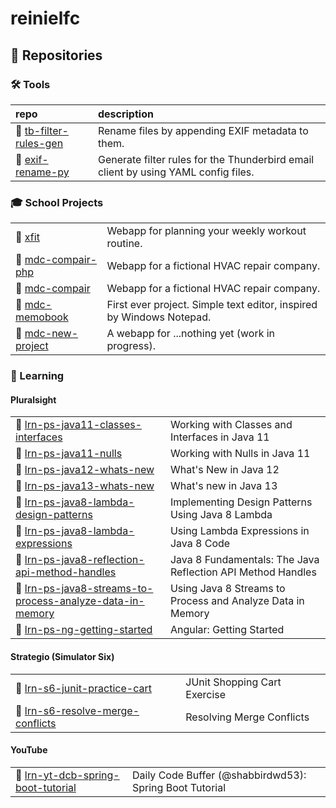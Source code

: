 # reinielfc

## :open_file_folder: Repositories

### :hammer_and_wrench: Tools

| repo                                                               | description                                                                        |
| :----------------------------------------------------------------- | :--------------------------------------------------------------------------------- |
| :file_folder: [tb-filter-rules-gen][repo.tool.tb-filter-rules-gen] | Rename files by appending EXIF metadata to them.                                   |
| :file_folder: [exif-rename-py][repo.tool.exif-rename-py]           | Generate filter rules for the Thunderbird email client by using YAML config files. |

### :mortar_board: School Projects

|                                                              |                                                                      |
| :----------------------------------------------------------- | :------------------------------------------------------------------- |
| :file_folder: [xfit][repo.school.xfit]                       | Webapp for planning your weekly workout routine.                     |
| :file_folder: [mdc-compair-php][repo.school.mdc-compair-php] | Webapp for a fictional HVAC repair company.                          |
| :file_folder: [mdc-compair][repo.school.mdc-compair]         | Webapp for a fictional HVAC repair company.                          |
| :file_folder: [mdc-memobook][repo.school.mdc-memobook]       | First ever project. Simple text editor, inspired by Windows Notepad. |
| :file_folder: [mdc-new-project][repo.school.mdc-new-project] | A webapp for ...nothing yet (work in progress).                      |

### :book: Learning

#### Pluralsight

|                                                                                                                                           |                                                             |
| :---------------------------------------------------------------------------------------------------------------------------------------- | :---------------------------------------------------------- |
| :file_folder: [lrn-ps-java11-classes-interfaces][repo.learn.lrn-ps-java11-classes-interfaces]                                             | Working with Classes and Interfaces in Java 11              |
| :file_folder: [lrn-ps-java11-nulls][repo.learn.lrn-ps-java11-nulls]                                                                       | Working with Nulls in Java 11                               |
| :file_folder: [lrn-ps-java12-whats-new][repo.learn.lrn-ps-java12-whats-new]                                                               | What's New in Java 12                                       |
| :file_folder: [lrn-ps-java13-whats-new][repo.learn.lrn-ps-java13-whats-new]                                                               | What's new in Java 13                                       |
| :file_folder: [lrn-ps-java8-lambda-design-patterns][repo.learn.lrn-ps-java8-lambda-design-patterns]                                       | Implementing Design Patterns Using Java 8 Lambda            |
| :file_folder: [lrn-ps-java8-lambda-expressions][repo.learn.lrn-ps-java8-lambda-expressions]                                               | Using Lambda Expressions in Java 8 Code                     |
| :file_folder: [lrn-ps-java8-reflection-api-method-handles][repo.learn.lrn-ps-java8-reflection-api-method-handles]                         | Java 8 Fundamentals: The Java Reflection API Method Handles |
| :file_folder: [lrn-ps-java8-streams-to-process-analyze-data-in-memory][repo.learn.lrn-ps-java8-streams-to-process-analyze-data-in-memory] | Using Java 8 Streams to Process and Analyze Data in Memory  |
| :file_folder: [lrn-ps-ng-getting-started][gist.learn.lrn-ps-ng-getting-started]                                                           | Angular: Getting Started                                    |

#### Strategio (Simulator Six)

|                                                                                           |                              |
| :---------------------------------------------------------------------------------------- | :--------------------------- |
| :file_folder: [lrn-s6-junit-practice-cart][repo.learn.lrn-s6-junit-practice-cart]         | JUnit Shopping Cart Exercise |
| :file_folder: [lrn-s6-resolve-merge-conflicts][repo.learn.lrn-s6-resolve-merge-conflicts] | Resolving Merge Conflicts    |

#### YouTube

|                                                                                             |                                                         |
| :------------------------------------------------------------------------------------------ | :------------------------------------------------------ |
| :file_folder: [lrn-yt-dcb-spring-boot-tutorial][repo.learn.lrn-yt-dcb-spring-boot-tutorial] | Daily Code Buffer (@shabbirdwd53): Spring Boot Tutorial |

[gist.learn.lrn-ps-ng-getting-started]: https://gist.github.com/reinielfc/d0b3c20b2c6e14ae9d79f9654bcc896a
[repo.learn.lrn-ps-java11-classes-interfaces]: https://github.com/reinielfc/lrn-ps-java11-classes-interfaces
[repo.learn.lrn-ps-java11-nulls]: https://github.com/reinielfc/lrn-ps-java11-nulls
[repo.learn.lrn-ps-java12-whats-new]: https://github.com/reinielfc/lrn-ps-java12-whats-new
[repo.learn.lrn-ps-java13-whats-new]: https://github.com/reinielfc/lrn-ps-java13-whats-new
[repo.learn.lrn-ps-java8-lambda-design-patterns]: https://github.com/reinielfc/lrn-ps-java8-lambda-design-patterns
[repo.learn.lrn-ps-java8-lambda-expressions]: https://github.com/reinielfc/lrn-ps-java8-lambda-expressions
[repo.learn.lrn-ps-java8-reflection-api-method-handles]: https://github.com/reinielfc/lrn-ps-java8-reflection-api-method-handles
[repo.learn.lrn-ps-java8-streams-to-process-analyze-data-in-memory]: https://github.com/reinielfc/lrn-ps-java8-streams-to-process-analyze-data-in-memory
[repo.learn.lrn-ps-jee7-getting-started-bookstore-back]: https://github.com/reinielfc/lrn-ps-jee7-getting-started-bookstore-back
[repo.learn.lrn-s6-junit-practice-cart]: https://github.com/reinielfc/lrn-s6-junit-practice-cart
[repo.learn.lrn-s6-resolve-merge-conflicts]: https://github.com/reinielfc/lrn-s6-resolve-merge-conflicts
[repo.learn.lrn-yt-dcb-spring-boot-tutorial]: https://github.com/reinielfc/lrn-yt-dcb-spring-boot-tutorial
[repo.school.mdc-compair-php]: https://github.com/reinielfc/mdc-compair-php
[repo.school.mdc-compair]: https://github.com/reinielfc/mdc-compair
[repo.school.mdc-memobook]: https://github.com/reinielfc/mdc-memobook
[repo.school.mdc-new-project]: https://github.com/reinielfc/mdc-new-project
[repo.school.xfit]: https://github.com/reinielfc/xfit
[repo.tool.exif-rename-py]: https://github.com/reinielfc/exif-rename-py
[repo.tool.tb-filter-rules-gen]: https://github.com/reinielfc/tb-filter-rules-gen
